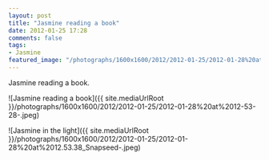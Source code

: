```yaml
---
layout: post
title: "Jasmine reading a book"
date: 2012-01-25 17:28
comments: false
tags: 
- Jasmine
featured_image: "/photographs/1600x1600/2012/2012-01-25/2012-01-28%20at%2012-53-28-.jpeg"
---
```

Jasmine reading a book.

![Jasmine reading a book]({{ site.mediaUrlRoot }}/photographs/1600x1600/2012/2012-01-25/2012-01-28%20at%2012-53-28-.jpeg)


![Jasmine in the light]({{ site.mediaUrlRoot }}/photographs/1600x1600/2012/2012-01-25/2012-01-28%20at%2012.53.38_Snapseed-.jpeg)


